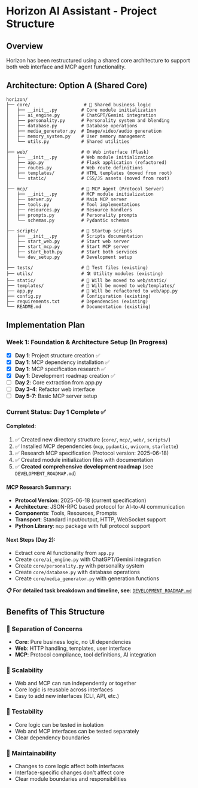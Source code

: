 # Horizon AI Assistant - Project Structure

## Overview
Horizon has been restructured using a shared core architecture to support both web interface and MCP agent functionality.

## Architecture: Option A (Shared Core)

```
horizon/
├── core/                    # 🧠 Shared business logic
│   ├── __init__.py         # Core module initialization
│   ├── ai_engine.py        # ChatGPT/Gemini integration
│   ├── personality.py      # Personality system and blending
│   ├── database.py         # Database operations
│   ├── media_generator.py  # Image/video/audio generation
│   ├── memory_system.py    # User memory management
│   └── utils.py            # Shared utilities
│
├── web/                    # 🌐 Web interface (Flask)
│   ├── __init__.py         # Web module initialization
│   ├── app.py              # Flask application (refactored)
│   ├── routes.py           # Web route definitions
│   ├── templates/          # HTML templates (moved from root)
│   └── static/             # CSS/JS assets (moved from root)
│
├── mcp/                    # 🤖 MCP Agent (Protocol Server)
│   ├── __init__.py         # MCP module initialization
│   ├── server.py           # Main MCP server
│   ├── tools.py            # Tool implementations
│   ├── resources.py        # Resource handlers
│   ├── prompts.py          # Personality prompts
│   └── schemas.py          # Pydantic schemas
│
├── scripts/                # 🚀 Startup scripts
│   ├── __init__.py         # Scripts documentation
│   ├── start_web.py        # Start web server
│   ├── start_mcp.py        # Start MCP server
│   ├── start_both.py       # Start both services
│   └── dev_setup.py        # Development setup
│
├── tests/                  # 🧪 Test files (existing)
├── utils/                  # 🛠️ Utility modules (existing)
├── static/                 # 📁 Will be moved to web/static/
├── templates/              # 📁 Will be moved to web/templates/
├── app.py                  # 📁 Will be refactored to web/app.py
├── config.py               # Configuration (existing)
├── requirements.txt        # Dependencies (existing)
└── README.md               # Documentation (existing)
```

## Implementation Plan

### Week 1: Foundation & Architecture Setup (In Progress)
- [x] **Day 1**: Project structure creation ✅
- [x] **Day 1**: MCP dependency installation ✅
- [x] **Day 1**: MCP specification research ✅
- [x] **Day 1**: Development roadmap creation ✅
- [ ] **Day 2**: Core extraction from app.py
- [ ] **Day 3-4**: Refactor web interface
- [ ] **Day 5-7**: Basic MCP server setup

### Current Status: Day 1 Complete ✅

#### Completed:
1. ✅ Created new directory structure (`core/`, `mcp/`, `web/`, `scripts/`)
2. ✅ Installed MCP dependencies (`mcp`, `pydantic`, `uvicorn`, `starlette`)
3. ✅ Research MCP specification (Protocol version: 2025-06-18)
4. ✅ Created module initialization files with documentation
5. ✅ **Created comprehensive development roadmap** (see `DEVELOPMENT_ROADMAP.md`)

#### MCP Research Summary:
- **Protocol Version**: 2025-06-18 (current specification)
- **Architecture**: JSON-RPC based protocol for AI-to-AI communication
- **Components**: Tools, Resources, Prompts
- **Transport**: Standard input/output, HTTP, WebSocket support
- **Python Library**: `mcp` package with full protocol support

#### Next Steps (Day 2):
- Extract core AI functionality from `app.py`
- Create `core/ai_engine.py` with ChatGPT/Gemini integration
- Create `core/personality.py` with personality system
- Create `core/database.py` with database operations
- Create `core/media_generator.py` with generation functions

**📋 For detailed task breakdown and timeline, see**: [`DEVELOPMENT_ROADMAP.md`](./DEVELOPMENT_ROADMAP.md)

## Benefits of This Structure

### 🔄 Separation of Concerns
- **Core**: Pure business logic, no UI dependencies
- **Web**: HTTP handling, templates, user interface
- **MCP**: Protocol compliance, tool definitions, AI integration

### 🚀 Scalability
- Web and MCP can run independently or together
- Core logic is reusable across interfaces
- Easy to add new interfaces (CLI, API, etc.)

### 🧪 Testability
- Core logic can be tested in isolation
- Web and MCP interfaces can be tested separately
- Clear dependency boundaries

### 🔧 Maintainability
- Changes to core logic affect both interfaces
- Interface-specific changes don't affect core
- Clear module boundaries and responsibilities